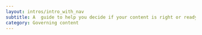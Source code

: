 ```yaml
---
layout: intros/intro_with_nav
subtitle: A  guide to help you decide if your content is right or ready to publish.
category: Governing content
---
```

